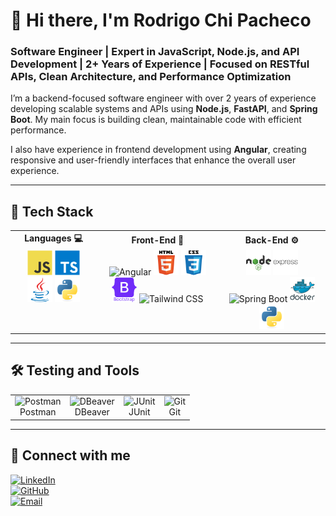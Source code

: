 # 👋 Hi there, I'm Rodrigo Chi Pacheco

### Software Engineer | Expert in JavaScript, Node.js, and API Development | 2+ Years of Experience | Focused on RESTful APIs, Clean Architecture, and Performance Optimization

I’m a backend-focused software engineer with over 2 years of experience developing scalable systems and APIs using **Node.js**, **FastAPI**, and **Spring Boot**. My main focus is building clean, maintainable code with efficient performance.

I also have experience in frontend development using **Angular**, creating responsive and user-friendly interfaces that enhance the overall user experience.

---

## 🧰 Tech Stack

<table>
  <tr>
    <td align="center"><strong>Languages 💻</strong></td>
    <td align="center"><strong>Front-End 🎨</strong></td>
    <td align="center"><strong>Back-End ⚙️</strong></td>
  </tr>
  <tr>
    <td valign="top" align="center">
      <img src="https://raw.githubusercontent.com/devicons/devicon/master/icons/javascript/javascript-original.svg" alt="JavaScript" width="40" height="40"/>
      <img src="https://raw.githubusercontent.com/devicons/devicon/master/icons/typescript/typescript-original.svg" alt="TypeScript" width="40" height="40"/>
      <img src="https://raw.githubusercontent.com/devicons/devicon/master/icons/java/java-original.svg" alt="Java" width="40" height="40"/>
      <img src="https://raw.githubusercontent.com/devicons/devicon/master/icons/python/python-original.svg" alt="Python" width="40" height="40"/>
    </td>
    <td valign="top" align="center">
      <img src="https://angular.io/assets/images/logos/angular/angular.svg" alt="Angular" width="40" height="40"/>
      <img src="https://raw.githubusercontent.com/devicons/devicon/master/icons/html5/html5-original-wordmark.svg" alt="HTML5" width="40" height="40"/>
      <img src="https://raw.githubusercontent.com/devicons/devicon/master/icons/css3/css3-original-wordmark.svg" alt="CSS3" width="40" height="40"/>
      <img src="https://raw.githubusercontent.com/devicons/devicon/master/icons/bootstrap/bootstrap-plain-wordmark.svg" alt="Bootstrap" width="40" height="40"/>
      <img src="https://www.vectorlogo.zone/logos/tailwindcss/tailwindcss-icon.svg" alt="Tailwind CSS" width="40" height="40"/>
    </td>
    <td valign="top" align="center">
      <img src="https://raw.githubusercontent.com/devicons/devicon/master/icons/nodejs/nodejs-original-wordmark.svg" alt="Node.js" width="40" height="40"/>
      <img src="https://raw.githubusercontent.com/devicons/devicon/master/icons/express/express-original-wordmark.svg" alt="Express.js" width="40" height="40"/>
      <img src="https://www.vectorlogo.zone/logos/springio/springio-icon.svg" alt="Spring Boot" width="40" height="40"/>
      <img src="https://raw.githubusercontent.com/devicons/devicon/master/icons/docker/docker-original-wordmark.svg" alt="Docker" width="40" height="40"/>
      <img src="https://raw.githubusercontent.com/devicons/devicon/master/icons/python/python-original.svg" alt="FastAPI" width="40" height="40"/>
    </td>
  </tr>
</table>

---

## 🛠️ Testing and Tools

<table>
  <tr>
    <td align="center">
      <img src="https://www.vectorlogo.zone/logos/getpostman/getpostman-icon.svg" alt="Postman" width="40" height="40"/><br/>Postman
    </td>
    <td align="center">
      <img src="https://dbeaver.io/wp-content/uploads/2021/09/dbeaver-2.png" alt="DBeaver" width="40" height="40"/><br/>DBeaver
    </td>
    <td align="center">
      <img src="https://upload.wikimedia.org/wikipedia/commons/b/bb/JUnit_logo.svg" alt="JUnit" width="40" height="40"/><br/>JUnit
    </td>
    <td align="center">
      <img src="https://www.vectorlogo.zone/logos/git-scm/git-scm-icon.svg" alt="Git" width="40" height="40"/><br/>Git
    </td>
  </tr>
</table>

---

## 🔗 Connect with me

[![LinkedIn](https://img.shields.io/badge/LinkedIn-blue?style=for-the-badge&logo=linkedin)](https://www.linkedin.com/in/tuusuario/)  
[![GitHub](https://img.shields.io/badge/GitHub-black?style=for-the-badge&logo=github)](https://github.com/tuusuario)  
[![Email](https://img.shields.io/badge/Email-red?style=for-the-badge&logo=gmail)](mailto:tuemail@correo.com)

